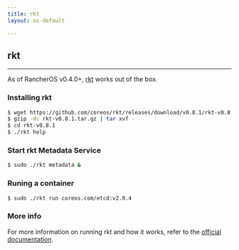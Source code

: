 ```yaml
---
title: rkt
layout: os-default

---
```


## rkt
---

As of RancherOS v0.4.0+, [rkt](https://github.com/coreos/rkt) works out of the box.

### Installing rkt

```sh
$ wget https://github.com/coreos/rkt/releases/download/v0.8.1/rkt-v0.8.1.tar.gz
$ gzip -dc rkt-v0.8.1.tar.gz | tar xvf -
$ cd rkt-v0.8.1
$ ./rkt help
```

### Start rkt Metadata Service

```sh
$ sudo ./rkt metadata &
```

### Runing a container

```sh
$ sudo ./rkt run coreos.com/etcd:v2.0.4
```

### More info

For more information on running rkt and how it works, refer to the [official documentation](https://coreos.com/rkt/docs/).

<br>
